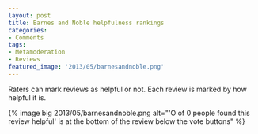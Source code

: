 ```yaml
---
layout: post
title: Barnes and Noble helpfulness rankings
categories:
- Comments
tags:
- Metamoderation
- Reviews
featured_image: '2013/05/barnesandnoble.png'
---
```

Raters can mark reviews as helpful or not. Each review is marked by how helpful it is.

{% image big 2013/05/barnesandnoble.png alt="'O of 0 people found this review helpful' is at the bottom of the review below the vote buttons" %}